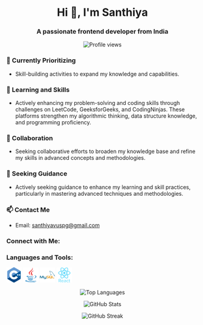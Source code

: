 <h1 align="center">Hi 👋, I'm Santhiya</h1>
<h3 align="center">A passionate frontend developer from India</h3>

<p align="center">
  <img src="https://komarev.com/ghpvc/?username=santhiyaav&label=Profile%20views&color=0e75b6&style=flat" alt="Profile views" />
</p>

### 🔭 Currently Prioritizing
- Skill-building activities to expand my knowledge and capabilities.

### 🌱 Learning and Skills
- Actively enhancing my problem-solving and coding skills through challenges on LeetCode, GeeksforGeeks, and CodingNinjas. These platforms strengthen my algorithmic thinking, data structure knowledge, and programming proficiency.

### 👯 Collaboration
- Seeking collaborative efforts to broaden my knowledge base and refine my skills in advanced concepts and methodologies.

### 🤝 Seeking Guidance
- Actively seeking guidance to enhance my learning and skill practices, particularly in mastering advanced techniques and methodologies.

### 📫 Contact Me
- Email: santhiyavuspg@gmail.com

<h3 align="left">Connect with Me:</h3>
<!-- Add your social media links here -->

<h3 align="left">Languages and Tools:</h3>
<p align="left">
  <img src="https://raw.githubusercontent.com/devicons/devicon/master/icons/cplusplus/cplusplus-original.svg" alt="C++" width="40" height="40"/>
  <img src="https://raw.githubusercontent.com/devicons/devicon/master/icons/java/java-original.svg" alt="Java" width="40" height="40"/>
  <img src="https://raw.githubusercontent.com/devicons/devicon/master/icons/mysql/mysql-original-wordmark.svg" alt="MySQL" width="40" height="40"/>
  <img src="https://raw.githubusercontent.com/devicons/devicon/master/icons/react/react-original-wordmark.svg" alt="React" width="40" height="40"/>
</p>

<p align="center">
  <img src="https://github-readme-stats.vercel.app/api/top-langs/?username=santhiyaav&layout=compact" alt="Top Languages" />
</p>

<p align="center">
  <img src="https://github-readme-stats.vercel.app/api?username=santhiyaav&show_icons=true" alt="GitHub Stats" />
</p>

<p align="center">
  <img src="https://github-readme-streak-stats.herokuapp.com/?user=santhiyaav" alt="GitHub Streak" />
</p>
